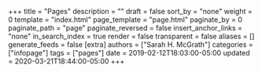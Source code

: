 +++
title = "Pages"
description = ""
draft = false
sort_by = "none"
weight = 0
template = "index.html"
page_template = "page.html"
paginate_by = 0
paginate_path = "page"
paginate_reversed = false
insert_anchor_links = "none"
in_search_index = true
render = false
transparent = false
aliases = []
generate_feeds = false
[extra]
authors = ["Sarah H. McGrath"]
categories = ["infopage"]
tags = ["pages"]
date = 2019-02-12T18:03:00-05:00
updated = 2020-03-21T18:44:00-05:00
+++
